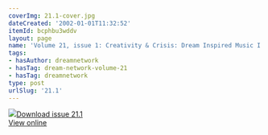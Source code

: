 ```yaml
---
coverImg: 21.1-cover.jpg
dateCreated: '2002-01-01T11:32:52'
itemId: bcphbu3wddv
layout: page
name: 'Volume 21, issue 1: Creativity & Crisis: Dream Inspired Music I'
tags:
- hasAuthor: dreamnetwork
- hasTag: dream-network-volume-21
- hasTag: dreamnetwork
type: post
urlSlug: '21.1'
---
```

<img class="card-journal-img" src="../images/21.1-rect.jpg"/><a href="../files/pdfs/Volume_21/21.1_music_crisis_I.pdf" download="">Download issue 21.1</a><br><a href="../files/pdfs/Volume_21/21.1_music_crisis_I.pdf">View online</a>